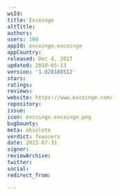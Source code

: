 ```yaml
---
wsId: 
title: Excoinge
altTitle: 
authors: 
users: 100
appId: excoinge.excoinge
appCountry: 
released: Dec 4, 2017
updated: 2018-05-13
version: '1.020180512'
stars: 
ratings: 
reviews: 
website: https://www.excoinge.com/
repository: 
issue: 
icon: excoinge.excoinge.png
bugbounty: 
meta: obsolete
verdict: fewusers
date: 2022-07-31
signer: 
reviewArchive: 
twitter: 
social: 
redirect_from: 

---
```


